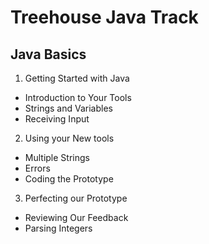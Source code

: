 # Treehouse Java Track
## Java Basics
1. Getting Started with Java
  * Introduction to Your Tools
  * Strings and Variables
  * Receiving Input
2. Using your New tools
  * Multiple Strings
  * Errors
  * Coding the Prototype
3. Perfecting our Prototype
  * Reviewing Our Feedback
  * Parsing Integers
